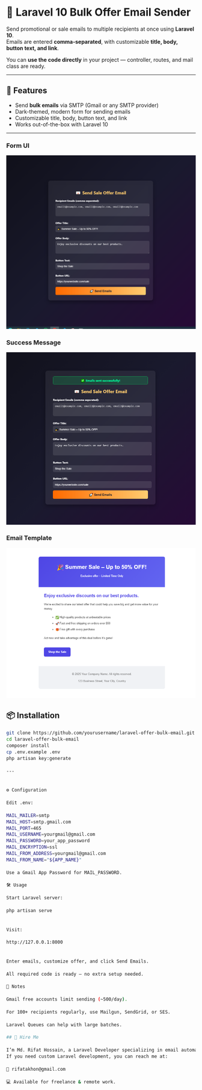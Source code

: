 # 📧 Laravel 10 Bulk Offer Email Sender

Send promotional or sale emails to multiple recipients at once using **Laravel 10**.  
Emails are entered **comma-separated**, with customizable **title, body, button text, and link**.

You can **use the code directly** in your project — controller, routes, and mail class are ready.

---

## 🚀 Features

- Send **bulk emails** via SMTP (Gmail or any SMTP provider)  
- Dark-themed, modern form for sending emails  
- Customizable title, body, button text, and link  
- Works out-of-the-box with Laravel 10  

---
### Form UI
![Form Screenshot](screenshots/form.PNG)

### Success Message
![Success Screenshot](screenshots/success.PNG)

### Email Template
![Email Screenshot](screenshots/Email_template.PNG)

## 📦 Installation

```bash
git clone https://github.com/yourusername/laravel-offer-bulk-email.git
cd laravel-offer-bulk-email
composer install
cp .env.example .env
php artisan key:generate

---


⚙️ Configuration

Edit .env:

MAIL_MAILER=smtp
MAIL_HOST=smtp.gmail.com
MAIL_PORT=465
MAIL_USERNAME=yourgmail@gmail.com
MAIL_PASSWORD=your_app_password
MAIL_ENCRYPTION=ssl
MAIL_FROM_ADDRESS=yourgmail@gmail.com
MAIL_FROM_NAME="${APP_NAME}"

Use a Gmail App Password for MAIL_PASSWORD.

🛠 Usage

Start Laravel server:

php artisan serve


Visit:

http://127.0.0.1:8000


Enter emails, customize offer, and click Send Emails.

All required code is ready — no extra setup needed.

🏃 Notes

Gmail free accounts limit sending (~500/day).

For 100+ recipients regularly, use Mailgun, SendGrid, or SES.

Laravel Queues can help with large batches.

## 💼 Hire Me

I’m Md. Rifat Hossain, a Laravel Developer specializing in email automation, web applications, and business software.
If you need custom Laravel development, you can reach me at:

📧 rifatakhon@gmail.com

💻 Available for freelance & remote work.